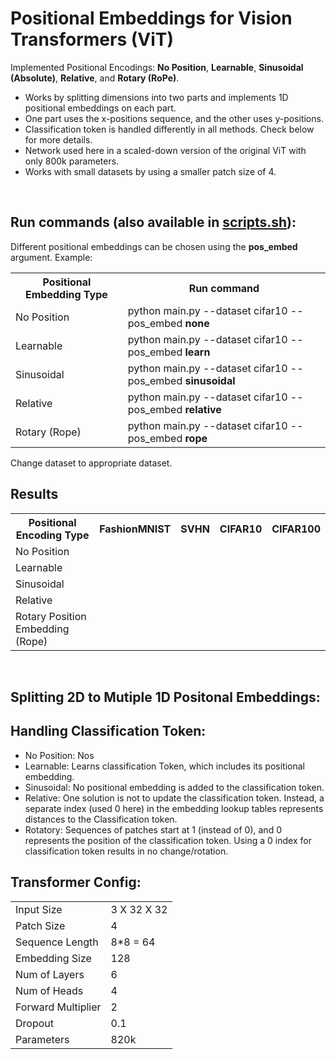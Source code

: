 # Positional Embeddings for Vision Transformers (ViT)
Implemented Positional Encodings: <strong>No Position</strong>, <strong>Learnable</strong>, <strong>Sinusoidal (Absolute)</strong>, <strong>Relative</strong>, and <strong>Rotary (RoPe)</strong>.
<ul>
  <li>Works by splitting dimensions into two parts and implements 1D positional embeddings on each part.</li>
  <li>One part uses the x-positions sequence, and the other uses y-positions.</li>
  <li>Classification token is handled differently in all methods. Check below for more details.</li>
  <li>Network used here in a scaled-down version of the original ViT with only 800k parameters</a>. </li>
  <li>Works with small datasets by using a smaller patch size of 4.</li>
</ul>  
<br>

## Run commands (also available in <a href="scripts.sh">scripts.sh</a>): <br>
Different positional embeddings can be chosen using the <strong>pos_embed</strong> argument. Example:
<table>
  <tr>
    <th>Positional Embedding Type</th>
    <th>Run command</th>
  </tr>
  <tr>
    <td>No Position</td>
    <td>python main.py --dataset cifar10 --pos_embed <strong>none</strong></td>
  </tr>
  <tr>
    <td>Learnable</td>
    <td>python main.py --dataset cifar10 --pos_embed <strong>learn</strong></td>
  </tr>
  <tr>
    <td>Sinusoidal</td>
    <td>python main.py --dataset cifar10 --pos_embed <strong>sinusoidal</strong></td>
  </tr>
  <tr>
    <td>Relative</td>
    <td>python main.py --dataset cifar10 --pos_embed <strong>relative</strong></td>
  </tr>
  <tr>
    <td>Rotary (Rope) </td>
    <td>python main.py --dataset cifar10 --pos_embed <strong>rope</strong></td>
  </tr>
</table>
Change dataset to appropriate dataset.
<br>

## Results
<table>
  <tr>
    <th>Positional Encoding Type</th>
    <th>FashionMNIST</th>
    <th>SVHN</th>
    <th>CIFAR10</th>
    <th>CIFAR100</th>
  </tr>
  <tr>
    <td>No Position</td>
    <td></td>
  </tr>
  <tr>
    <td>Learnable</td>
    <td></td>
  </tr>
  <tr>
    <td>Sinusoidal</td>
    <td></td>
  </tr>
  <tr>
    <td>Relative</td>
    <td></td>
  </tr>
  <tr>
    <td>Rotary Position Embedding (Rope) </td>
    <td></td>
  </tr>
</table>
<br>

## Splitting 2D to Mutiple 1D Positonal Embeddings:

## Handling Classification Token:
<ul>
<li>No Position: Nos</li>
<li>Learnable: Learns classification Token, which includes its positional embedding.</li>
<li>Sinusoidal: No positional embedding is added to the classification token.</li>
<li>Relative: One solution is not to update the classification token. Instead, a separate index (used 0 here) in the embedding lookup tables represents distances to the Classification token. </li>  
<li>Rotatory: Sequences of patches start at 1 (instead of 0), and 0 represents the position of the classification token. Using a 0 index for classification token results in no change/rotation.</li>
</ul>

## Transformer Config:
<table>
  <tr>
    <td>Input Size</td>
    <td> 3 X 32 X 32  </td>
  </tr>
  <tr>
    <td>Patch Size</td>
    <td>4</td>
  </tr>
  <tr>
    <td>Sequence Length</td>
    <td>8*8 = 64</td>
  </tr>
  <tr>
    <td>Embedding Size </td>
    <td>128</td>
  </tr>
  <tr>
    <td>Num of Layers </td>
    <td>6</td>
  </tr>
  <tr>
    <td>Num of Heads </td>
    <td>4</td>
  </tr>
  <tr>
    <td>Forward Multiplier </td>
    <td>2</td>
  </tr>
  <tr>
    <td>Dropout </td>
    <td>0.1</td>
  </tr>
  <tr>
    <td>Parameters </td>
    <td>820k</td>
  </tr>
</table>

<!--
<br><br>
### Training Graphs:

<table>
  <tr>
    <th>Dataset</th>
    <th>Accuracy</th>
    <th>Loss</th>
  </tr>
  <tr>
    <td>MNIST</td>
    <td> <img src="outputs/mnist/graph_accuracy.png"  alt="MNIST_accuracy" width = 500px height = 250px> </td>
    <td> <img src="outputs/mnist/graph_loss.png"  alt="MNIST_loss" width = 500px height = 250px ></td>
  </tr>
  <tr>
    <td>FMNIST</td>
    <td> <img src="outputs/fmnist/graph_accuracy.png"  alt="FMNIST_accuracy" width = 500px height = 250px> </td>
    <td> <img src="outputs/fmnist/graph_loss.png"  alt="FMNIST_loss" width = 500px height = 250px ></td>
  </tr>
  <tr>
    <td>SVHN</td>
    <td> <img src="outputs/svhn/graph_accuracy.png"  alt="SVHN_accuracy" width = 500px height = 250px> </td>
    <td> <img src="outputs/svhn/graph_loss.png"  alt="SVHN_loss" width = 500px height = 250px ></td>
  </tr>
  <tr>
    <td>CIFAR10</td>
    <td> <img src="outputs/cifar10/graph_accuracy.png"  alt="CIFAR10_accuracy" width = 500px height = 250px> </td>
    <td> <img src="outputs/cifar10/graph_loss.png"  alt="CIFAR10_loss" width = 500px height = 250px ></td>
  </tr>
</table>
-->
